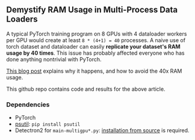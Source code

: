 
## Demystify RAM Usage in Multi-Process Data Loaders

A typical PyTorch training program on 8 GPUs with 4 dataloader workers per GPU would create at least
`8 * (4+1) = 40` processes.
A naive use of torch dataset and dataloader can easily __replicate your dataset's RAM usage by 40 times__.
This issue has probably affected everyone who has done anything nontrivial with PyTorch.

[This blog post](https://ppwwyyxx.com/blog/2022/Demystify-RAM-Usage-in-Multiprocess-DataLoader/)
explains why it happens, and how to avoid the 40x RAM usage.

This github repo contains code and results for the above article.

### Dependencies
* PyTorch
* [psutil](https://github.com/giampaolo/psutil): `pip install psutil`
* Detectron2 for `main-multigpu*.py`: [installation from source](https://detectron2.readthedocs.io/en/latest/tutorials/install.html#build-detectron2-from-source) is required.
